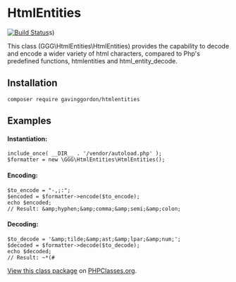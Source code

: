 # HtmlEntities

[![Build Status](https://travis-ci.org/gavinggordon/htmlentities.svg?branch=master)](https://travis-ci.org/gavinggordon/htmlentities)s)

This class (GGG\HtmlEntities\HtmlEntities) provides the capability to decode and encode a wider variety of html characters, 
compared to Php's predefined functions, htmlentities and html_entity_decode.

## Installation

	composer require gavinggordon/htmlentities

## Examples

#### Instantiation:

	include_once( __DIR__ . '/vendor/autoload.php' );
	$formatter = new \GGG\HtmlEntities\HtmlEntities();

#### Encoding:

    $to_encode = "-,;:";
    $encoded = $formatter->encode($to_encode);
    echo $encoded;
    // Result: &amp;hyphen;&amp;comma;&amp;semi;&amp;colon;

#### Decoding:

    $to_decode = '&amp;tilde;&amp;ast;&amp;lpar;&amp;num;';
    $decoded = $formatter->decode($to_decode);
    echo $decoded;
    // Result: ~*(#


[View this class package](http://www.phpclasses.org/package/9698.html) on [PHPClasses.org](http://www.phpclasses.org).
